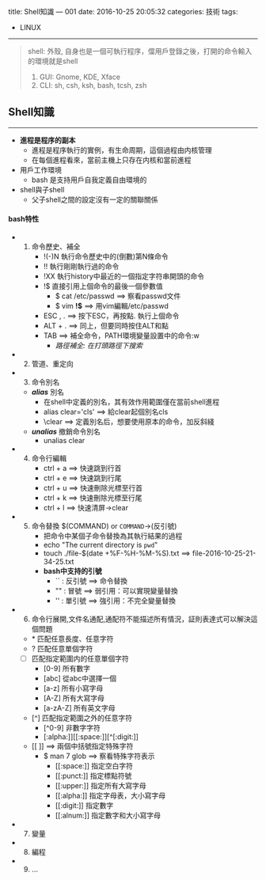 title: Shell知識 — 001
date: 2016-10-25 20:05:32
categories: 技術
tags:
- LINUX
---
> shell: 外殼, 自身也是一個可執行程序，儅用戶登錄之後，打開的命令輸入的環境就是shell
>   1. GUI: Gnome, KDE, Xface
>   2. CLI: sh, csh, ksh, bash, tcsh, zsh 

<!--more-->

## Shell知識
---

- **進程是程序的副本**
    - 進程是程序執行的實例，有生命周期，這個過程由内核管理
    - 在每個進程看來，當前主機上只存在内核和當前進程
- 用戶工作環境
    - bash 是支持用戶自我定義自由環境的
- shell與子shell
    - 父子shell之間的設定沒有一定的關聯關係

#### bash特性
-   1. 命令歷史、補全
        - \!(-)N 執行命令歷史中的(倒數)第N條命令
        - \!\! 執行剛剛執行過的命令
        - \!XX 執行history中最近的一個指定字符串開頭的命令
        - \!\$ 直接引用上個命令的最後一個參數值
            - \$ cat /etc/passwd ==> 察看passwd文件
            - \$ vim **!$** ==> 用vim編輯/etc/passwd
        - ESC , . ==> 按下ESC，再按點\. 執行上個命令
        - ALT + . ==> 同上，但要同時按住ALT和點
        - TAB ==> 補全命令，PATH環境變量設置中的命令:w
            - _路徑補全: 在打頭路徑下搜索_
-   2. 管道、重定向
-   3. 命令別名
    - _**alias**_ 別名
        - 在shell中定義的別名，其有效作用範圍僅在當前shell進程
        - alias clear='cls' ==> 給clear起個別名cls
        - \\clear ==> 定義別名后，想要使用原本的命令，加反斜綫
    - _**unalias**_ 撤銷命令別名 
        - unalias clear
-   4. 命令行編輯
        - ctrl + a ==> 快速跳到行首
        - ctrl + e ==> 快速跳到行尾
        - ctrl + u ==> 快速刪除光標至行首
        - ctrl + k ==> 快速刪除光標至行尾
        - ctrl + l ==> 快速清屏->clear
-   5. 命令替換 $(COMMAND) or `COMMAND`->(反引號)
        - 把命令中某個子命令替換為其執行結果的過程
        - echo "The current directory is `pwd`"
        - touch ./file-$(date +%F-%H-%M-%S).txt ==> file-2016-10-25-21-34-25.txt
        - **bash中支持的引號**
            - `` : 反引號 ==> 命令替換
            - "" : 冒號 ==> 弱引用：可以實現變量替換
            - '' : 單引號 ==> 強引用：不完全變量替換
-   6. 命令行展開,文件名通配,通配符不能描述所有情況，証則表達式可以解決這個問題 
    - \* 匹配任意長度、任意字符
    - \? 匹配任意單個字符
    - [ ] 匹配指定範圍内的任意單個字符
        - [0-9] 所有數字
        - [abc] 從abc中選擇一個
        - [a-z] 所有小寫字母
        - [A-Z] 所有大寫字母
        - [a-zA-Z] 所有英文字母
    - [^] 匹配指定範圍之外的任意字符
        - [^0-9] 非數字字符
        - [:alpha:]][[:space:]][^[:digit:]]
    - [[ ]] ==> 兩個中括號指定特殊字符
        - \$ man 7 glob ==> 察看特殊字符表示
            - [[:space:]] 指定空白字符
            - [[:punct:]] 指定標點符號
            - [[:upper:]] 指定所有大寫字母
            - [[:alpha:]] 指定字母表，大小寫字母
            - [[:digit:]] 指定數字
            - [[:alnum:]] 指定數字和大小寫字母
-   7. 變量
-   8. 編程
-   9. ...





































































































